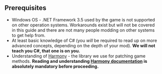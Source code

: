 ## Prerequisites
* Windows OS - .NET Framework 3.5 used by the game is not supported on other operation systems. Workarounds exist but will not be covered in this guide and there are not many people modding on other systems to get help from.
* At least basic knowledge of C# (you *will* be required to read up on more advanced concepts, depending on the depth of your mod). **We will not teach you C#, that one is on you.**
* Understanding of [Harmony](https://github.com/pardeike/Harmony) - the library we use for patching game methods. **Reading and understanding [Harmony documentation](https://harmony.pardeike.net/articles/patching.html) is absolutely mandatory before proceeding.**

